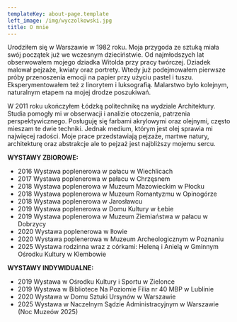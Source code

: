 ```yaml
---
templateKey: about-page.template
left_image: /img/wyczolkowski.jpg
title: O mnie
---
```

Urodziłem się w Warszawie w 1982 roku. Moja przygoda ze sztuką miała swój początek już we wczesnym dzieciństwie. Od najmłodszych lat obserwowałem mojego dziadka Witolda przy pracy twórczej. Dziadek malował pejzaże, kwiaty oraz portrety.  Wtedy już podejmowałem pierwsze próby przenoszenia emocji na papier przy użyciu pastel i tuszu. Eksperymentowałem też z linorytem i luksografią. Malarstwo było kolejnym, naturalnym etapem na mojej drodze poszukiwań.

W 2011 roku ukończyłem Łódzką politechnikę na wydziale Architektury. Studia pomogły mi w obserwacji i analizie otoczenia, patrzenia perspektywicznego. Posługuję się farbami akrylowymi oraz olejnymi, często mieszam te dwie techniki. Jednak medium, którym jest olej sprawia mi najwięcej radości. Moje prace przedstawiają pejzaże, martwe natury, architekturę oraz abstrakcje ale to pejzaż jest najbliższy mojemu sercu.

**WYSTAWY ZBIOROWE:**

* 2016 Wystawa poplenerowa w pałacu w Wiechlicach
* 2017 Wystawa poplenerowa w pałacu w Chrzęsnem
* 2018 Wystawa poplenerowa w Muzeum Mazowieckim w Płocku
* 2018 Wystawa poplenerowa w Muzeum Romantyzmu w Opinogórze
* 2018 Wystawa poplenerowa w Jarosławcu
* 2019 Wystawa poplenerowa w Domu Kultury w Łebie
* 2019 Wystawa poplenerowa w Muzeum Ziemiaństwa w pałacu w Dobrzycy
* 2020 Wystawa poplenerowa w Iłowie
* 2020 Wystawa poplenerowa w Muzeum Archeologicznym w Poznaniu
* 2025 Wystawa rodzinna wraz z córkami: Heleną i Anielą w Gminnym Ośrodku Kultury w Klembowie

**WYSTAWY INDYWIDUALNE:**

* 2019 Wystawa w Ośrodku Kultury i Sportu w Zielonce
* 2019 Wystawa w Bibliotece Na Poziomie  Filia nr 40 MBP w Lublinie
* 2020 Wystawa w Domu Sztuki Ursynów w Warszawie
* 2025 Wystawa w Naczelnym Sądzie Administracyjnym w Warszawie (Noc Muzeów 2025)
